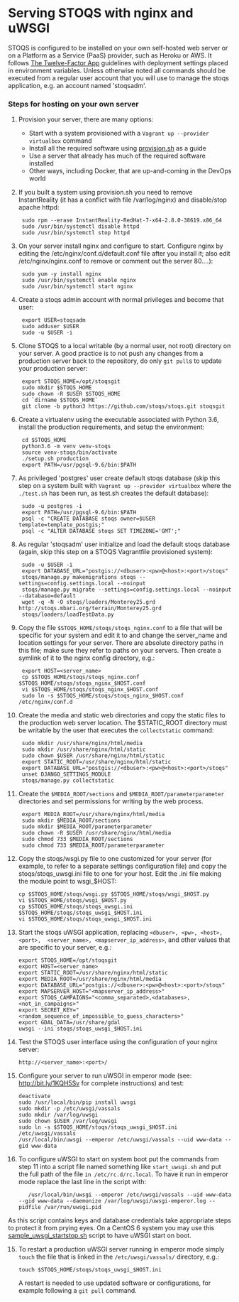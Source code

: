 Serving STOQS with nginx and uWSGI
==================================

STOQS is configured to be installed on your own self-hosted web server or on a 
Platform as a Service (PaaS) provider, such as Heroku or AWS.  It follows
[The Twelve-Factor App](http://12factor.net/) guidelines with deployment 
settings placed in environment variables.  Unless otherwise noted all commands
should be executed from a regular user account that you will use to manage
the stoqs application, e.g. an account named 'stoqsadm'.

### Steps for hosting on your own server

1. Provision your server, there are many options: 

    * Start with a system provisioned with a `Vagrant up --provider virtualbox` command
    * Install all the required software using [provision.sh](../../provision.sh) as a guide
    * Use a server that already has much of the required software installed
    * Other ways, including Docker, that are up-and-coming in the DevOps world

2. If you built a system using provision.sh you need to remove InstantReality 
   (it has a conflict with file /var/log/nginx) and disable/stop apache httpd:

        sudo rpm --erase InstantReality-RedHat-7-x64-2.8.0-38619.x86_64
        sudo /usr/bin/systemctl disable httpd
        sudo /usr/bin/systemctl stop httpd

3. On your server install nginx and configure to start. Configure nginx
   by editing the /etc/nginx/conf.d/default.conf file after you install it;
   also edit /etc/nginx/nginx.conf to remove or comment out the server 80....):

        sudo yum -y install nginx
        sudo /usr/bin/systemctl enable nginx
        sudo /usr/bin/systemctl start nginx

4. Create a stoqs admin account with normal privileges and become that user:

        export USER=stoqsadm
        sudo adduser $USER
        sudo -u $USER -i

5. Clone STOQS to a local writable (by a normal user, not root) directory on 
   your server. A good practice is to not push any changes from a production
   server back to the repository, do only `git pull`s to update your production
   server:

        export STOQS_HOME=/opt/stoqsgit
        sudo mkdir $STOQS_HOME 
        sudo chown -R $USER $STOQS_HOME
        cd `dirname $STOQS_HOME`
        git clone -b python3 https://github.com/stoqs/stoqs.git stoqsgit

6. Create a virtualenv using the executable associated with Python 3.6, install 
   the production requirements, and setup the environment:
   
        cd $STOQS_HOME 
        python3.6 -m venv venv-stoqs
        source venv-stoqs/bin/activate
        ./setup.sh production
        export PATH=/usr/pgsql-9.6/bin:$PATH

7. As privileged 'postgres' user create default stoqs database (skip this step on
   a system built with `Vagrant up --provider virtualbox` where the `./test.sh`
   has been run, as test.sh creates the default database):

        sudo -u postgres -i
        export PATH=/usr/pgsql-9.6/bin:$PATH
        psql -c "CREATE DATABASE stoqs owner=$USER template=template_postgis;"
        psql -c "ALTER DATABASE stoqs SET TIMEZONE='GMT';"

6. As regular 'stoqsadm' user initialize and load the default stoqs database (again,
   skip this step on a STOQS Vagrantfile provisioned system):

        sudo -u $USER -i
        export DATABASE_URL="postgis://<dbuser>:<pw>@<host>:<port>/stoqs"
        stoqs/manage.py makemigrations stoqs --settings=config.settings.local --noinput
        stoqs/manage.py migrate --settings=config.settings.local --noinput --database=default
        wget -q -N -O stoqs/loaders/Monterey25.grd http://stoqs.mbari.org/terrain/Monterey25.grd
        stoqs/loaders/loadTestData.py

7. Copy the file `$STOQS_HOME/stoqs/stoqs_nginx.conf` to a file that will be
   specific for your system and edit it to and change the server_name
   and location settings for your server.  There are absolute directory paths in 
   this file; make sure they refer to paths on your servers.  Then create a
   symlink of it to the nginx config directory, e.g.:

        export HOST=<server_name>
        cp $STOQS_HOME/stoqs/stoqs_nginx.conf $STOQS_HOME/stoqs/stoqs_nginx_$HOST.conf
        vi $STOQS_HOME/stoqs/stoqs_nginx_$HOST.conf
        sudo ln -s $STOQS_HOME/stoqs/stoqs_nginx_$HOST.conf /etc/nginx/conf.d

8. Create the media and static web directories and copy the static files to the 
   production web server location. The $STATIC_ROOT directory must be writable 
   by the user that executes the `collectstatic` command:

        sudo mkdir /usr/share/nginx/html/media
        sudo mkdir /usr/share/nginx/html/static
        sudo chown $USER /usr/share/nginx/html/static
        export STATIC_ROOT=/usr/share/nginx/html/static
        export DATABASE_URL="postgis://<dbuser>:<pw>@<host>:<port>/stoqs"
        unset DJANGO_SETTINGS_MODULE
        stoqs/manage.py collectstatic

9. Create the `$MEDIA_ROOT/sections` and `$MEDIA_ROOT/parameterparameter`
    directories and set permissions for writing by the web process. 

        export MEDIA_ROOT=/usr/share/nginx/html/media
        sudo mkdir $MEDIA_ROOT/sections
        sudo mkdir $MEDIA_ROOT/parameterparameter
        sudo chown -R $USER /usr/share/nginx/html/media
        sudo chmod 733 $MEDIA_ROOT/sections
        sudo chmod 733 $MEDIA_ROOT/parameterparameter

10. Copy the stoqs/wsgi.py file to one customized for your server (for example, to
    refer to a separate settings configuration file) and copy the stoqs/stoqs_uwsgi.ini
    file to one for your host.  Edit the .ini file making the module point to wsgi_$HOST:

        cp $STOQS_HOME/stoqs/wsgi.py $STOQS_HOME/stoqs/wsgi_$HOST.py
        vi $STOQS_HOME/stoqs/wsgi_$HOST.py 
        cp $STOQS_HOME/stoqs/stoqs_uwsgi.ini $STOQS_HOME/stoqs/stoqs_uwsgi_$HOST.ini
        vi $STOQS_HOME/stoqs/stoqs_uwsgi_$HOST.ini

11. Start the stoqs uWSGI application, replacing `<dbuser>, <pw>, <host>, <port>, 
    <server_name>, <mapserver_ip_address>`, and other values that are 
    specific to your server, e.g.:

        export STOQS_HOME=/opt/stoqsgit
        export HOST=<server_name>
        export STATIC_ROOT=/usr/share/nginx/html/static
        export MEDIA_ROOT=/usr/share/nginx/html/media
        export DATABASE_URL="postgis://<dbuser>:<pw>@<host>:<port>/stoqs"
        export MAPSERVER_HOST="<mapserver_ip_address>"
        export STOQS_CAMPAIGNS="<comma_separated>,<databases>,<not_in_campaigns>"
        export SECRET_KEY="<random_sequence_of_impossible_to_guess_characters>"
        export GDAL_DATA=/usr/share/gdal
        uwsgi --ini stoqs/stoqs_uwsgi_$HOST.ini

12. Test the STOQS user interface using the configuration of your nginx server:

        http://<server_name>:<port>/

13. Configure your server to run uWSGI in emperor mode (see: http://bit.ly/1KQH5Sv
    for complete instructions) and test:

        deactivate
        sudo /usr/local/bin/pip install uwsgi
        sudo mkdir -p /etc/uwsgi/vassals
        sudo mkdir /var/log/uwsgi
        sudo chown $USER /var/log/uwsgi
        sudo ln -s $STOQS_HOME/stoqs/stoqs_uwsgi_$HOST.ini /etc/uwsgi/vassals
        /usr/local/bin/uwsgi --emperor /etc/uwsgi/vassals --uid www-data --gid www-data

14. To configure uWSGI to start on system boot put the commands from step 11 into 
    a script file named something like `start_uwsgi.sh` and put the full path of the file
    `in /etc/rc.d/rc.local`.  To have it run in emperor mode replace the last line 
    in the script with:

           /usr/local/bin/uwsgi --emperor /etc/uwsgi/vassals --uid www-data --gid www-data --daemonize /var/log/uwsgi/uwsgi-emperor.log --pidfile /var/run/uwsgi.pid
   
   As this script contains keys and database credentials take appropriate steps to protect it from prying eyes. On a CentOS 6 system you may use this [sample_uwsgi_startstop.sh](sample_uwsgi_startstop.sh) script to have uWSGI start on boot.

15. To restart a production uWSGI server running in emperor mode simply `touch`
    the file that is linked in the `/etc/uwsgi/vassals/` directory, e.g.:

        touch $STOQS_HOME/stoqs/stoqs_uwsgi_$HOST.ini

    A restart is needed to use updated software or configurations, for example
    following a `git pull` command.

